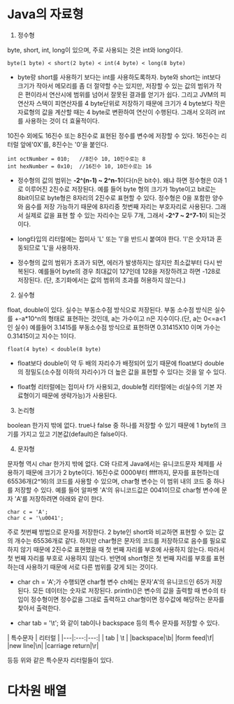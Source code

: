 # Java의 자료형
1.  정수형

byte, short, int, long이 있으며, 주로 사용되는 것은 int와 long이다.

    byte(1 byte) < short(2 byte) < int(4 byte) < long(8 byte)

* byte랑 short를 사용하기 보다는 int를 사용하도록하자. byte와 short는 int보다 크기가 작아서 메모리를 좀 더 절약할 수는 있지만, 저장할 수 있는 값의 범위가 작은 편이라서 연산시에 범위를 넘어서 잘못된 결과를 얻기가 쉽다. 그리고 JVM의 피연산자 스택이 피연산자를 4 byte단위로 저장하기 때문에 크기가 4 byte보다 작은 자료형의 값을 계산할 때는 4 byte로 변환하여 연산이 수행된다. 그래서 오히려 int를 사용하는 것이 더 효율적이다.

10진수 외에도 16진수 또는 8진수로 표현된 정수를 변수에 저장할 수 있다. 16진수는 리터럴 앞에'0X'를, 8진수는 '0'을 붙인다.   

    int octNumber = 010;   //8진수 10, 10진수로는 8
    int hexNumber = 0x10;  //16진수 10, 10진수로는 16

* 정수형의 값의 범위는 **-2^(n-1) ~ 2^n-1**이다(n은 bit수). 왜냐 하면 정수형은 0과 1로 이루어진 2진수로 저장된다. 예를 들어 byte 형의 크기가 1byte이고 bit로는 8bit이므로 byte형은 8자리의 2진수로 표현할 수 있다. 정수형은 0을 포함한 양수와 음수를 저장 가능하기 때문에 8자리중 첫번째 자리는 부호자리로 사용된다. 그래서 실제로 값을 표현 할 수 있는 자리수는 모두 7개, 그래서 **-2^7 ~ 2^7-1**이 되는것이다.   

* long타입의 리터럴에는 접미사 'L' 또는 'l'을 반드시 붙여야 한다. 'l'은 숫자1과 혼동되므로 'L'을 사용하자.

* 정수형의 값의 범위가 초과가 되면, 에러가 발생하지는 않지만 최소값부터 다시 반복된다. 예를들어 byte의 경우 최대값이 127인데 128을 저장하려고 하면 -128로 저장된다. (단, 초기화에서는 값의 범위의 초과를 허용하지 않는다.)

2. 실수형

float, double이 있다. 실수는 부동소수점 방식으로 저장된다. 부동 소수점 방식은 실수를 +-a*10^n의 형태로 표현하는 것인데, a는 가수이고 n은 지수이다.(단, a는 0<=a<1인 실수) 예를들어 3.1415를 부동소수점 방식으로 표현하면 0.31415X10 이며 가수는 0.31415이고 지수는 1이다.

    float(4 byte) < double(8 byte)

* float보다 double이 약 두 배의 자리수가 배정되어 있기 때문에 float보다 double의 정밀도(소수점 이하의 자리수)가 더 높은 값을 표현할 수 있다는 것을 알 수 있다.

* float형 리터럴에는 접미사 f가 사용되고, double형 리터럴에는 d(실수의 기본 자료형이기 때문에 생략가능)가 사용된다.

3. 논리형

boolean 한가지 밖에 없다. true나 false 중 하나를 저장할 수 있기 때문에 1 byte의 크기를 가지고 있고 기본값(default)은 false이다.

4. 문자형

문자형 역시 char 한가지 밖에 없다. C와 다르게 Java에서는 유니코드문자 체제를 사용하기 때문에 크기가 2 byte이다. 16진수로 0000부터 ffff까지, 문자를 표현하는데 65536개(2^16)의 코드를 사용할 수 있으며, char형 변수는 이 범위 내의 코드 중 하나를 저장할 수 있다. 예를 들어 알파벳 'A'의 유니코드값은 0041이므로 char형 변수에 문자 'A'를 저장하려면 아래와 같이 한다.

    char c = 'A';
    char c = '\u0041';

주로 첫번째 방법으로 문자를 저장한다. 2 byte인 short와 비교하면 표현할 수 있는 값의 개수는 65536개로 같다. 하지만 char형은 문자의 코드를 저장하므로 음수를 필요로 하지 않기 때문에 2진수로 표현했을 때 첫 번째 자리를 부호에 사용하지 않는다. 따라서 첫 번째 자리를 부호로 사용하지 않는다. 반면에 short형은 첫 번째 자리를 부호를 표현하는데 사용하기 때문에 서로 다른 범위를 갖게 되는 것이다.

* char ch = 'A';가 수행되면 char형 변수 ch에는 문자'A'의 유니코드인 65가 저장된다. 모든 데이터는 숫자로 저장된다. println()은 변수의 값을 출력할 때 변수의 타입이 정수형이면 정수값을 그대로 출력하고 char형이면 정수값에 해당하는 문자를 찾아서 출력한다.

* char tab = '\t'; 와 같이 tab이나 backspace 등의 특수 문자를 저장할 수 있다.

| 특수문자 | 리터럴 |
|---|:---:|---:|
| tab | \t |
|backspace|\b|
|form feed|\f|
|new line|\n|
|carriage return|\r|

등등 위와 같은 특수문자 리터럴들이 있다.

# 다차원 배열